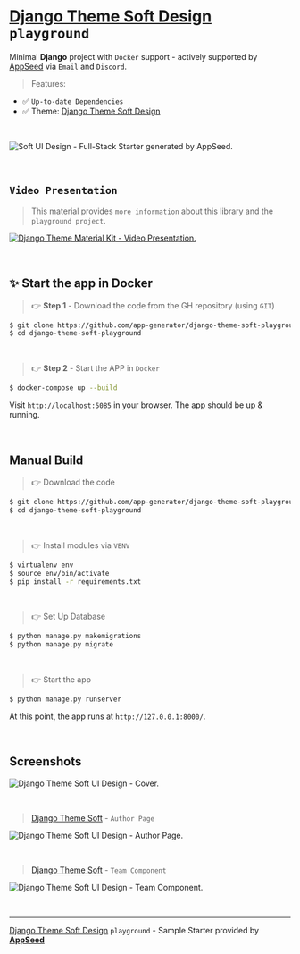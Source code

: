 # [Django Theme Soft Design](https://github.com/app-generator/django-theme-soft-design) `playground`

Minimal **Django** project with `Docker` support - actively supported by [AppSeed](https://appseed.us/) via `Email` and `Discord`.

> Features: 

- ✅ `Up-to-date Dependencies`
- ✅ Theme: [Django Theme Soft Design](https://github.com/app-generator/django-theme-soft-design)

<br />

![Soft UI Design - Full-Stack Starter generated by AppSeed.](https://user-images.githubusercontent.com/51070104/168812602-e35bad42-823f-4d3e-9d13-87a6c06c5a63.png)

<br>

## `Video Presentation`

> This material provides `more information` about this library and the `playground project`.

[![Django Theme Material Kit - Video Presentation.](https://user-images.githubusercontent.com/51070104/203528866-dac347e0-e5f1-40db-8dc7-e08ec01fafc3.png)](https://www.youtube.com/watch?v=sNY_ZwChQNM)

<br />

## ✨ Start the app in Docker

> 👉 **Step 1** - Download the code from the GH repository (using `GIT`) 

```bash
$ git clone https://github.com/app-generator/django-theme-soft-playground.git
$ cd django-theme-soft-playground
```

<br />

> 👉 **Step 2** - Start the APP in `Docker`

```bash
$ docker-compose up --build 
```

Visit `http://localhost:5085` in your browser. The app should be up & running.

<br />

## Manual Build 

> 👉 Download the code  

```bash
$ git clone https://github.com/app-generator/django-theme-soft-playground.git
$ cd django-theme-soft-playground
```

<br />

> 👉 Install modules via `VENV`  

```bash
$ virtualenv env
$ source env/bin/activate
$ pip install -r requirements.txt
```

<br />

> 👉 Set Up Database

```bash
$ python manage.py makemigrations
$ python manage.py migrate
```

<br />

> 👉 Start the app

```bash
$ python manage.py runserver
```

At this point, the app runs at `http://127.0.0.1:8000/`. 

<br />

## Screenshots

![Django Theme Soft UI Design - Cover.](https://user-images.githubusercontent.com/51070104/203517522-f913cc7f-6aa9-4f71-9582-74e1923df05d.jpg)

<br />

> [Django Theme Soft](https://github.com/app-generator/django-theme-soft-design) - `Author Page`

![Django Theme Soft UI Design - Author Page.](https://user-images.githubusercontent.com/51070104/203517708-124222e5-3823-4b27-82ca-7268dcea2699.jpg)

<br />

> [Django Theme Soft](https://github.com/app-generator/django-theme-soft-design) - `Team Component`

![Django Theme Soft UI Design - Team Component.](https://user-images.githubusercontent.com/51070104/203517888-0d327a87-48fc-4240-b009-fca1646c2782.jpg)

<br />

---
[Django Theme Soft Design](https://github.com/app-generator/django-theme-soft-design) `playground` - Sample Starter provided by **[AppSeed](https://appseed.us/)**
